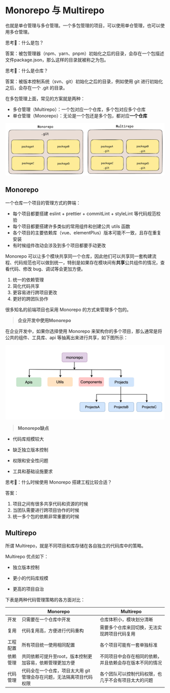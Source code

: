 # Monorepo 与 Multirepo

也就是单仓管理与多仓管理。一个多包管理的项目，可以使用单仓管理，也可以使用多仓管理。

思考🤔：什么是包？

答案：被包管理器（npm、yarn、pnpm）初始化之后的目录，会存在一个包描述文件package.json，那么这样的目录就被称之为包。

思考🤔：什么是仓库？

答案：被版本控制系统（svn、git）初始化之后的目录，例如使用 git 进行初始化之后，会存在一个 .git 的目录。

在多包管理上面，常见的方案就是两种：

- 多仓管理（Multirepo）：一个包对应一个仓库，多个包对应多个仓库
- 单仓管理（Monorepo）：无论是一个包还是多个包，都对应**一个仓库**

![alt text](image-4.png)

## Monorepo

一个仓库一个项目的管理方式的弊端：

- 每个项目都要搭建 eslint + prettier + commitLint + styleLint 等代码规范校验
- 每个项目都要搭建许多类似的常用组件和创建公共 utils 函数
- 各个项目的主要依赖库（vue、elementPlus）版本可能不一致，且存在重复安装
- 有时候组件改动会涉及到多个项目都要手动更改

 Monorepo 可以让多个模块共享同一个仓库，因此他们可以共享同一套构建流程、代码规范也可以做到统一，特别是如果存在模块间有**共享**公共组件的情况，查看代码、修改 bug、调试等会更加方便。

1. 统一的依赖管理
2. 简化代码共享
3. 更容易进行跨项目更改
4. 更好的跨团队协作

很多知名的前端项目也采用 Monorepo 的方式来管理多个包的。

> **企业开发中使用Monorepo**

在企业开发中，如果你选择使用 Monorepo 来架构你的多个项目，那么通常是将公共的组件、工具库、api 等抽离出来进行共享，如下图所示：

![alt text](image-5.png)

> **Monorepo缺点**

- 代码库规模较大

- 缺乏独立版本控制

- 权限和安全性问题

- 工具和基础设施要求

思考🤔：什么时候使用 Monorepo 搭建工程比较合适？

答案：

1. 项目之间有很多共享代码和资源的时候
2. 当团队需要进行跨项目协作的时候
3. 统一多个包的依赖非常重要的时候

## Multirepo

所谓 Multirepo，就是不同项目和库存储在各自独立的代码库中的策略。

Multirepo 优点如下：

- 独立版本控制

- 更小的代码库规模

- 更高的项目自治

下表是两种代码管理策略的各方面对比：

|          | Monorepo                                                     | Multirepo                                                |
| -------- | ------------------------------------------------------------ | -------------------------------------------------------- |
| 开发     | 只需要在一个仓库中开发                                       | 仓库体积小，模块划分清晰                                 |
| 复用     | 代码复用高，方便进行代码重构                                 | 需要多个仓库来回切换，无法实现跨项目代码复用             |
| 工程配置 | 所有项目统一使用相同配置                                     | 各个项目可能有一套单独标准                               |
| 依赖管理 | 共同依赖可提升至root，版本控制更加容易，依赖管理更加方便     | 不同项目中会存在相同的依赖，并且依赖会存在版本不同的情况 |
| 代码管理 | 代码全在一个仓库，项目太大用 git 管理会存在问题，无法隔离项目代码权限 | 各个团队可以控制代码权限，也几乎不会有项目太大的问题     |
